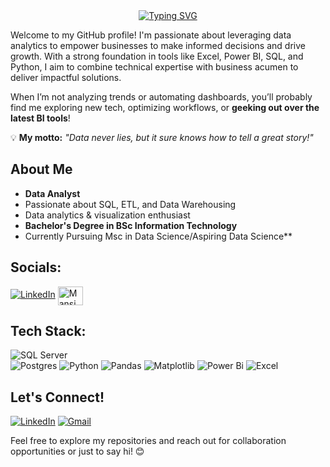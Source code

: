<div align="center">
  <a href="https://git.io/typing-svg">
    <img src="https://readme-typing-svg.demolab.com?font=Lucida+Console&size=26&pause=1000&color=8CC867&width=435&lines=Hello+there%2C+I'm+Mansi+%F0%9F%91%8B" alt="Typing SVG" />
  </a>
</div>

Welcome to my GitHub profile! I'm passionate about leveraging data analytics to empower businesses to make informed decisions and drive growth. With a strong foundation in tools like Excel, Power BI, SQL, and Python, I aim to combine technical expertise with business acumen to deliver impactful solutions.

When I’m not analyzing trends or automating dashboards, you’ll probably find me exploring new tech, optimizing workflows, or **geeking out over the latest BI tools**! 

💡 **My motto:** *"Data never lies, but it sure knows how to tell a great story!"*

##  About Me

-  **Data Analyst**
-   Passionate about SQL, ETL, and Data Warehousing  
-   Data analytics & visualization enthusiast  
-  **Bachelor's Degree in BSc Information Technology**
-  Currently Pursuing Msc in Data Science/Aspiring Data Science**
  
## Socials:
[![LinkedIn](https://img.shields.io/badge/LinkedIn-%230077B5.svg?logo=linkedin&logoColor=white)](https://linkedin.com/in/mansi-auti) <a href="https://www.hackerrank.com/profile/mansiauti27" target="blank">
<img align="center" src="https://raw.githubusercontent.com/rahuldkjain/github-profile-readme-generator/master/src/images/icons/Social/hackerrank.svg"
alt="Mansi Auti" height="30" width="40" /></a>

## Tech Stack:
![SQL Server](https://img.shields.io/badge/-SQL%20Server-CC2927?style=for-the-badge&logo=microsoft-sql-server&logoColor=white)  
![Postgres](https://img.shields.io/badge/postgres-%23316192.svg?style=flat&logo=postgresql&logoColor=white)
![Python](https://img.shields.io/badge/python-3670A0?style=flat&logo=python&logoColor=ffdd54) 
![Pandas](https://img.shields.io/badge/pandas-%23150458.svg?style=flat&logo=pandas&logoColor=white) 
![Matplotlib](https://img.shields.io/badge/Matplotlib-%23ffffff.svg?style=flat&logo=Matplotlib&logoColor=black)
![Power Bi](https://img.shields.io/badge/power_bi-F2C811?style=flat&logo=powerbi&logoColor=black) 
![Excel](https://img.shields.io/badge/-Excel-217346?style=for-the-badge&logo=microsoft-excel&logoColor=white)   

##  Let's Connect!

[![LinkedIn](https://img.shields.io/badge/-LinkedIn-blue?style=for-the-badge&logo=linkedin)](https://linkedin.com/in/mansi-auti)   [![Gmail](https://img.shields.io/badge/-Email-red?style=for-the-badge&logo=gmail&logoColor=white)](mailto:mansiauti27@gmail.com)

Feel free to explore my repositories and reach out for collaboration opportunities or just to say hi! 😊
 


